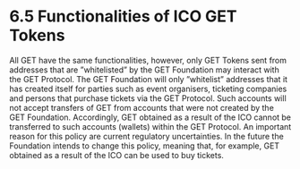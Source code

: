# 6.5 Functionalities of ICO GET Tokens

All GET have the same functionalities, however, only GET Tokens sent from addresses that are ”whitelisted” by the GET Foundation may interact with the GET Protocol. The GET Foundation will only ”whitelist” addresses that it has created itself for parties such as event organisers, ticketing companies and persons that purchase tickets via the GET Protocol. Such accounts will not accept transfers of GET from accounts that were not created by the GET Foundation. Accordingly, GET obtained as a result of the ICO cannot be transferred to such accounts \(wallets\) within the GET Protocol. An important reason for this policy are current regulatory uncertainties. In the future the Foundation intends to change this policy, meaning that, for example, GET obtained as a result of the ICO can be used to buy tickets.

